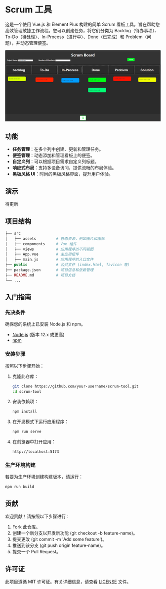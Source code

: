 # Scrum 工具

这是一个使用 Vue.js 和 Element Plus 构建的简单 Scrum 看板工具，旨在帮助您高效管理敏捷工作流程。您可以创建任务，将它们分类为 Backlog（待办事项）、To-Do（待处理）、In-Process（进行中）、Done（已完成）和 Problem（问题），并动态管理便签。

![img.png](img.png)

## 功能

- **任务管理**：在多个列中创建、更新和管理任务。
- **便签管理**：动态添加和管理看板上的便签。
- **自定义列**：可以根据项目需求自定义列标题。
- **响应式布局**：支持多设备访问，提供流畅的布局体验。
- **黑板风格 UI**：时尚的黑板风格界面，提升用户体验。

## 演示

待更新

## 项目结构
```php
├── src
│   ├── assets         # 静态资源，例如图片和图标
│   ├── components     # Vue 组件
│   ├── views          # 应用程序的不同视图
│   ├── App.vue        # 主应用组件
│   ├── main.js        # 应用程序的入口文件
├── public             # 公共文件 (index.html, favicon 等)
├── package.json       # 项目信息和依赖管理
├── README.md          # 项目文档
└── ...
```

## 入门指南

### 先决条件

确保您的系统上已安装 Node.js 和 npm。

- [Node.js](https://nodejs.org/en/download/) (版本 12.x 或更高)
- [npm](https://www.npmjs.com/get-npm)

### 安装步骤

按照以下步骤开始：

1. 克隆此仓库：
    ```bash
    git clone https://github.com/your-username/scrum-tool.git
    cd scrum-tool
    ```

2. 安装依赖项：
    ```bash
    npm install
    ```

3. 在开发模式下运行应用程序：
    ```bash
    npm run serve
    ```

4. 在浏览器中打开应用：
    ```
    http://localhost:5173
    ```

### 生产环境构建

若要为生产环境创建构建版本，请运行：

```bash
npm run build
```

## 贡献

欢迎贡献！请按照以下步骤进行：

1. Fork 此仓库。
2. 创建一个新分支以开发新功能 (git checkout -b feature-name)。
3. 提交更改 (git commit -m 'Add some feature')。
4. 推送到该分支 (git push origin feature-name)。
5. 提交一个 Pull Request。

## 许可证

此项目遵循 MIT 许可证。有关详细信息，请查看 [LICENSE](https://mit-license.org/) 文件。